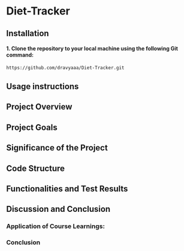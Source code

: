 # Diet-Tracker

## Installation

#### 1. Clone the repository to your local machine using the following Git command:
```bash
https://github.com/dravyaaa/Diet-Tracker.git
```

## Usage instructions



## Project Overview



## Project Goals


## Significance of the Project



## Code Structure




## Functionalities and Test Results




## Discussion and Conclusion




### Application of Course Learnings: 


### Conclusion
